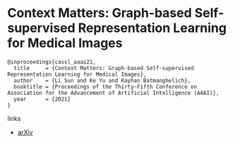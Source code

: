 # Context Matters: Graph-based Self-supervised Representation Learning for Medical Images

```
@inproceedings{cassl_aaai21,
  title     = {Context Matters: Graph-based Self-supervised Representation Learning for Medical Images},
  author    = {Li Sun and Ke Yu and Kayhan Batmanghelich},
  booktitle = {Proceedings of the Thirty-Fifth Conference on Association for the Advancement of Artificial Intelligence (AAAI)},
  year      = {2021}
}
```

links
- [arXiv](https://arxiv.org/abs/2012.06457)
